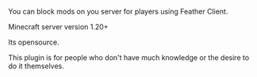 You can block mods on you server for players using Feather Client.

Minecraft server version 1.20+

Its opensource.

This plugin is for people who don't have much knowledge or the desire to do it themselves.
